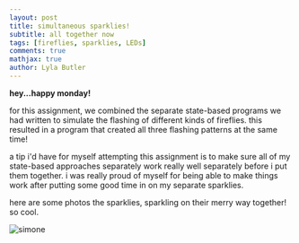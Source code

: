 ```yaml
---
layout: post
title: simultaneous sparklies!
subtitle: all together now
tags: [fireflies, sparklies, LEDs]
comments: true
mathjax: true
author: Lyla Butler
---
```


**hey...happy monday!**

for this assignment, we combined the separate state-based programs we had written to simulate the flashing of different kinds of fireflies. this resulted in a program that created all three flashing patterns at the same time!

a tip i'd have for myself attempting this assignment is to make sure all of my state-based approaches separately work really well separately before i put them together. i was really proud of myself for being able to make things work after putting some good time in on my separate sparklies.

here are some photos the sparklies, sparkling on their merry way together! so cool.

![simone](https://lylafbutler.github.io/assets/img/simone.png)
